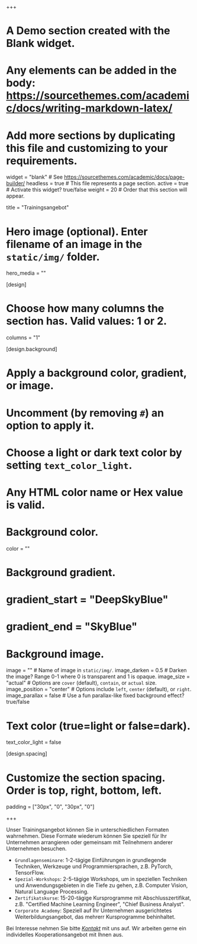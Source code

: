 +++
# A Demo section created with the Blank widget.
# Any elements can be added in the body: https://sourcethemes.com/academic/docs/writing-markdown-latex/
# Add more sections by duplicating this file and customizing to your requirements.

widget = "blank"  # See https://sourcethemes.com/academic/docs/page-builder/
headless = true  # This file represents a page section.
active = true  # Activate this widget? true/false
weight = 20  # Order that this section will appear.

title = "Trainingsangebot"

# Hero image (optional). Enter filename of an image in the `static/img/` folder.
hero_media = ""

[design]
  # Choose how many columns the section has. Valid values: 1 or 2.
  columns = "1"

  
[design.background]
  # Apply a background color, gradient, or image.
  #   Uncomment (by removing `#`) an option to apply it.
  #   Choose a light or dark text color by setting `text_color_light`.
  #   Any HTML color name or Hex value is valid.

  # Background color.
  color = ""
  
  # Background gradient.
  # gradient_start = "DeepSkyBlue"
  # gradient_end = "SkyBlue"
  
  # Background image.
  image = ""  # Name of image in `static/img/`.
  image_darken = 0.5  # Darken the image? Range 0-1 where 0 is transparent and 1 is opaque.
  image_size = "actual"  #  Options are `cover` (default), `contain`, or `actual` size.
  image_position = "center"  # Options include `left`, `center` (default), or `right`.
  image_parallax = false  # Use a fun parallax-like fixed background effect? true/false

  # Text color (true=light or false=dark).
  text_color_light = false

[design.spacing]
  # Customize the section spacing. Order is top, right, bottom, left.
  padding = ["30px", "0", "30px", "0"]



+++

Unser Trainingsangebot können Sie in unterschiedlichen Formaten wahrnehmen. Diese Formate wiederum können Sie speziell für Ihr Unternehmen arrangieren oder gemeinsam mit Teilnehmern anderer Unternehmen besuchen.

* `Grundlagenseminare`: 1-2-tägige Einführungen in grundlegende Techniken, Werkzeuge und Programmiersprachen, z.B. PyTorch, TensorFlow.
* `Spezial-Workshops`: 2-5-tägige Workshops, um in speziellen Techniken und Anwendungsgebieten in die Tiefe zu gehen, z.B. Computer Vision, Natural Language Processing.
* `Zertifikatskurse`: 15-20-tägige Kursprogramme mit Abschlusszertifikat, z.B. "Certified Machine Learning Engineer", "Chief Business Analyst".
* `Corporate Academy`: Speziell auf Ihr Unternehmen ausgerichtetes Weiterbildungsangebot, das mehrerr Kursprogramme behinhaltet.

Bei Interesse nehmen Sie bitte [*Kontakt*](/#contact) mit uns auf. Wir arbeiten gerne ein individelles Kooperationsangebot mit Ihnen aus.



